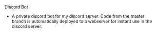 Discord Bot
- A private discord bot for my discord server. Code from the master branch is automatically deployed to a webserver for instant use in the discord server.
